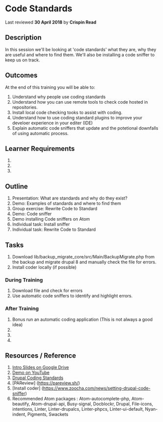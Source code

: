 # Code Standards
Last reviewed **30 April 2018** by **Crispin Read**

## Description
In this session we'll be looking at 'code standards' what they are, why they are useful and where to find them. We'll also be installing a code sniffer to keep us on track.

## Outcomes

At the end of this training you will be able to:
1. Understand why people use coding standards
2. Understand how you can use remote tools to check code hosted in repositories.
3. Install local code checking tooks to assist with coding.
4. Understand how to use coding standard plugins to improve your develoer experience in your editer (IDE)
5. Explain automatic code sniffers that update and the potetional downfalls of using automatic process.

## Learner Requirements

1. 
2.
3.


## Outline

1. Presentation: What are standards and why do they exist?
2. Demo: Examples of standards and where to find them
3. Group exercise: Rewrite Code to Standard
4. Demo: Code sniffer
5. Demo installing Code sniffers on Atom
6. Individual task: Install sniffer
7. Individual task: Rewrite Code to Standard

## Tasks
1. Download lib/backup_migrate_core/src/Main/BackupMigrate.php from the backup and migrate drupal 8 and manually check the file for errors. 
2. Install coder locally (if possible)

### During Training
1. Download file and check for errors
2. Use automatic code sniffers to identify and highlight errors. 

### After Training
1. Bonus run an automatic coding application (This is not always a good idea)
2.
3.
4.

## Resources / Reference

1. [Intro Slides on Google Drive](https://docs.google.com/presentation/d/1RKtd2ZIZhJNSgRF75_KJ3CvJFBhwscHJSX4bOa2pulw/edit?usp=sharing)
2. [Demo on YouTube](#)
3. [Drupal Coding Standards](https://www.drupal.org/docs/develop/standards/coding-standards)
4. [PAReview] (https://pareview.sh/) 
5. [Install coder] (https://www.zoocha.com/news/setting-drupal-code-sniffer)
6. Recommended Atom packages : Atom-autocomplete-php, Atom-beautify, Atom-drupal-api, Busy-signal, Docblockr, Drupal, File-icons, intentions, Linter, Linter-drupalcs, Linter-phpcs, Linter-ui-default, Nyan-indent, Pigments, Swackets

